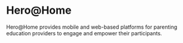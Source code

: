 Hero@Home
================================
Hero@Home provides mobile and web-based platforms for parenting education providers to engage and empower their participants. 